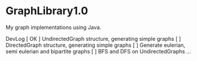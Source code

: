 # GraphLibrary1.0
My graph implementations using Java.

DevLog
[ OK ] UndirectedGraph structure, generating simple graphs 
[    ] DirectedGraph structure, generating simple graphs
[    ] Generate eulerian, semi eulerian and bipartite graphs
[    ] BFS and DFS on UndirectedGraphs 
...
